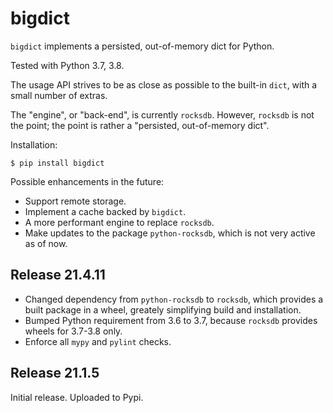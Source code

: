# bigdict

`bigdict` implements a persisted, out-of-memory dict for Python.

Tested with Python 3.7, 3.8.

The usage API strives to be as close as possible to the built-in `dict`, with a small number of extras.

The "engine", or "back-end", is currently `rocksdb`. However, `rocksdb` is not the point; the point is rather a "persisted, out-of-memory dict".

Installation:

```
$ pip install bigdict
```


Possible enhancements in the future:

- Support remote storage.
- Implement a cache backed by `bigdict`.
- A more performant engine to replace `rocksdb`.
- Make updates to the package `python-rocksdb`, which is not very active as of now.


## Release 21.4.11

- Changed dependency from `python-rocksdb` to `rocksdb`, which provides a built package in a wheel, greately simplifying build and installation.
- Bumped Python requirement from 3.6 to 3.7, because `rocksdb` provides wheels for 3.7-3.8 only.
- Enforce all `mypy` and `pylint` checks.


## Release 21.1.5

Initial release. Uploaded to Pypi.